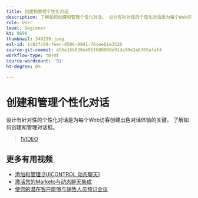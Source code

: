 ```yaml
---
title: 创建和管理个性化对话
description: 了解如何创建和管理个性化对话。 设计有针对性的个性化对话是为每个Web访客创建出色对话体验的关键。
role: User
level: Beginner
kt: 9698
thumbnail: 340259.jpeg
exl-id: 1c02fc09-feec-4506-9941-76ceeb1e3520
source-git-commit: 456e16b830e491f688900e91de90e2a6765afaf4
workflow-type: tm+mt
source-wordcount: '91'
ht-degree: 0%

---
```


# 创建和管理个性化对话

设计有针对性的个性化对话是为每个Web访客创建出色对话体验的关键。 了解如何创建和管理对话框。

>[!VIDEO](https://video.tv.adobe.com/v/340259/?quality=12&learn=on)

## 更多有用视频

* [添加和管理 [!UICONTROL 动态聊天]](user-management.md)
* [激活您的Marketo与动态聊天集成](marketo-integration.md)
* [使您的潜在客户能够与销售人员预订会议](meeting-booking.md)
